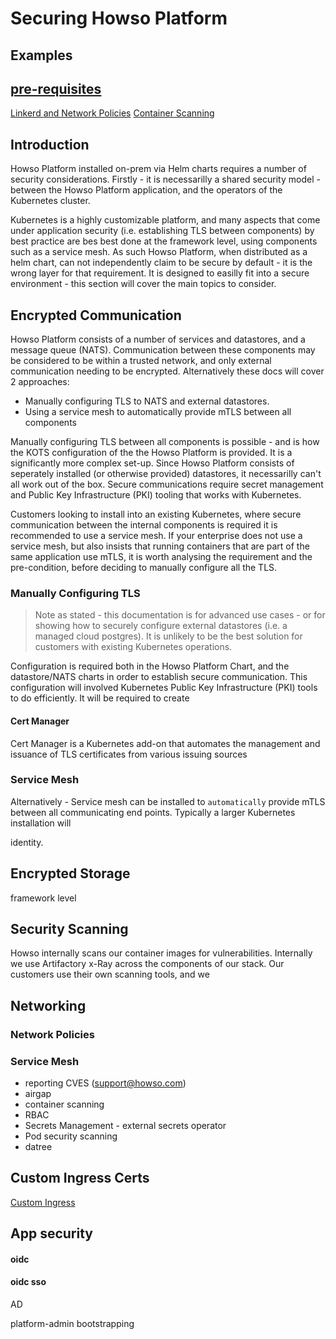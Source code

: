 # Securing Howso Platform 

## Examples
[pre-requisites](../prereqs/README.md)
---
[Linkerd and Network Policies](linkerd/README.md)
[Container Scanning](container-scanning/README.md)


## Introduction

Howso Platform installed on-prem via Helm charts requires a number of security considerations.  Firstly - it is necessarilly a shared security model - between the Howso Platform application, and the operators of the Kubernetes cluster.

Kubernetes is a highly customizable platform, and many aspects that come under application security (i.e. establishing TLS between components) by best practice are bes best done at the framework level, using components such as a service mesh.  As such Howso Platform, when distributed as a helm chart, can not independently claim to be secure by default - it is the wrong layer for that requirement.  It is designed to easilly fit into a secure environment - this section will cover the main topics to consider.


## Encrypted Communication 

Howso Platform consists of a number of services and datastores, and a message queue (NATS).  Communication between these components may be considered to be within a trusted network, and only external communication needing to be encrypted.  Alternatively these docs will cover 2 approaches:

- Manually configuring TLS to NATS and external datastores.
- Using a service mesh to automatically provide mTLS between all components 

Manually configuring TLS between all components is possible - and is how the KOTS configuration of the the Howso Platform is provided.  It is a significantly more complex set-up.  Since Howso Platform consists of seperately installed (or otherwise provided) datastores, it necessarilly can't all work out of the box. Secure communications require secret management and Public Key Infrastructure (PKI) tooling that works with Kubernetes.

Customers looking to install into an existing Kubernetes, where secure communication between the internal components is required it is recommended to use a service mesh. If your enterprise does not use a service mesh, but also insists that running containers that are part of the same application use mTLS, it is worth analysing the requirement and the pre-condition, before deciding to manually configure all the TLS. 



### Manually Configuring TLS

> Note as stated - this documentation is for advanced use cases - or for showing how to securely configure external datastores (i.e. a managed cloud postgres).  It is unlikely to be the best solution for customers with existing Kubernetes operations.

Configuration is required both in the Howso Platform Chart, and the datastore/NATS charts in order to establish secure communication.  This configuration will involved Kubernetes Public Key Infrastructure (PKI) tools to do efficiently.  It will be required to create  


#### Cert Manager

Cert Manager is a Kubernetes add-on that automates the management and issuance of TLS certificates from various issuing sources





### Service Mesh
Alternatively - Service mesh can be installed to `automatically` provide mTLS between all communicating end points.  Typically a larger Kubernetes installation will 



identity.


## Encrypted Storage
framework level 

## Security Scanning
Howso internally scans our container images for vulnerabilities.  Internally we use Artifactory x-Ray across the components of our stack.  Our customers use their own scanning tools, and we  




## Networking

### Network Policies

### Service Mesh 

- reporting CVES (support@howso.com)
- airgap
- container scanning
- RBAC
- Secrets Management - external secrets operator
- Pod security scanning 
- datree
## Custom Ingress Certs
[Custom Ingress](custom-ingress/README.md)


## App security 

#### oidc

#### oidc sso
AD

platform-admin bootstrapping
